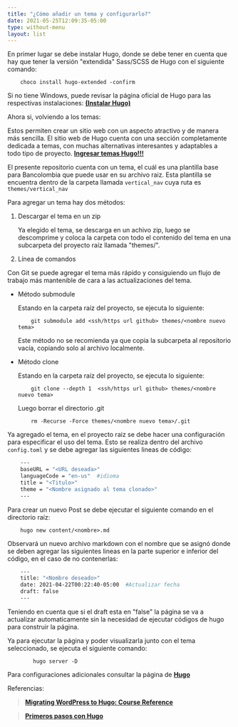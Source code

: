 ```yaml
---
title: "¿Cómo añadir un tema y configurarlo?"
date: 2021-05-25T12:09:35-05:00
type: without-menu
layout: list
---
```


En primer lugar se debe instalar Hugo, donde se debe tener en cuenta que hay que tener la versión "extendida" Sass/SCSS de Hugo con el siguiente comando:

```   
    choco install hugo-extended -confirm
```

Si no tiene Windows, puede revisar la página oficial de Hugo para las respectivas instalaciones:
**[(Instalar Hugo)](https://gohugo.io/getting-started/installing/)**

Ahora si, volviendo a los temas: 

Estos permiten crear un sitio web con un aspecto atractivo y de manera más sencilla. El sitio web de Hugo cuenta con una sección completamente dedicada a temas, con muchas alternativas interesantes y adaptables a todo tipo de proyecto. **[Ingresar temas Hugo!!!](https://themes.gohugo.io/)**

El presente repositorio cuenta con un tema, el cuál es una plantilla base para Bancolombia que puede usar en su archivo raiz. Esta plantilla se encuentra dentro de la carpeta llamada `vertical_nav` cuya ruta es `themes/vertical_nav`

Para agregar un tema hay dos métodos:

1. Descargar el tema en un zip

    Ya elegido el tema, se descarga en un achivo zip, luego se descomprime y coloca la carpeta con todo el contenido del tema en una subcarpeta del proyecto raíz llamada "themes/".

2. Línea de comandos

Con Git se puede agregar el tema más rápido y consiguiendo un flujo de trabajo más mantenible de cara a las actualizaciones del tema.

- Método submodule     

    Estando en la carpeta raíz del proyecto, se ejecuta lo siguiente:
    ```
        git submodule add <ssh/https url github> themes/<nombre nuevo tema> 
    ```
    Este método no se recomienda ya que copia la subcarpeta al repositorio vacía, copiando solo al archivo localmente.
    
- Método clone

    Estando en la carpeta raíz del proyecto, se ejecuta lo siguiente:
    ```
        git clone --depth 1  <ssh/https url github> themes/<nombre nuevo tema>
    ```
    Luego borrar el directorio .git
    ```
        rm -Recurse -Force themes/<nombre nuevo tema>/.git
    ```

Ya agregado el tema, en el proyecto raiz se debe hacer una configuración para especificar el uso del tema. Esto se realiza dentro del archivo `config.toml` y se debe agregar las siguientes lineas de código:
```bash
    ---
    baseURL = "<URL deseada>"
    languageCode = "en-us"  #idioma
    title = "<Titulo>"
    theme = "<Nombre asignado al tema clonado>"
    ---
```
Para crear un nuevo Post se debe ejecutar el siguiente comando en el directorio raíz:
```
    hugo new content/<nombre>.md 
```
Observará un nuevo archivo markdown con el nombre que se asignó donde se deben agregar las siguientes lineas en la parte superior e inferior del código, en el caso de no contenerlas:
```bash
    ---
    title: "<Nombre deseado>"
    date: 2021-04-22T00:22:40-05:00  #Actualizar fecha
    draft: false
    ---
```
Teniendo en cuenta que si el draft esta en "false" la página se va a actualizar automaticamente sin la necesidad de ejecutar códigos de hugo para construir la página.

Ya para ejecutar la página y poder visualizarla junto con el tema seleccionado, se ejecuta el siguiente comando:
```
        hugo server -D
```
Para configuraciones adicionales consultar la página de **[Hugo](https://gohugo.io/)**

Referencias:

>**[Migrating WordPress to Hugo: Course Reference](https://tygerbytes.github.io/wp2hugoref/#06-write-a-new-post-with-hugo)**

>**[Primeros pasos con Hugo](https://desarrolloweb.com/articulos/primeros-pasos-hugo)**
